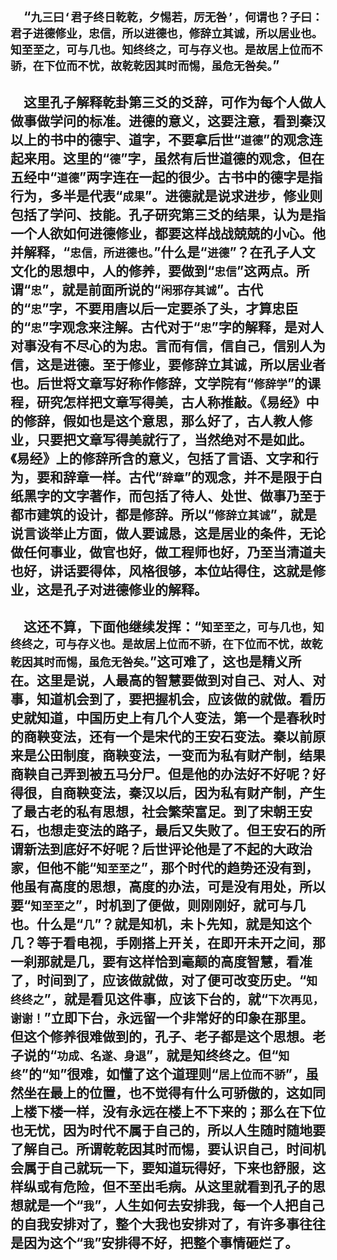 &emsp;“``九三曰‘君子终日乾乾，夕惕若，厉无咎’，何谓也？子曰：君子进德修业，忠信，所以进德也，修辞立其诚，所以居业也。知至至之，可与几也。知终终之，可与存义也。是故居上位而不骄，在下位而不忧，故乾乾因其时而惕，虽危无咎矣。``”
---
&emsp;这里孔子解释乾卦第三爻的爻辞，可作为每个人做人做事做学问的标准。进德的意义，这要注意，看到秦汉以上的书中的德宇、道字，不要拿后世“``道德``”的观念连起来用。这里的“``德``”字，虽然有后世道德的观念，但在五经中“``道德``”两字连在一起的很少。古书中的德字是指行为，多半是代表“``成果``”。进德就是说求进步，修业则包括了学问、技能。孔子研究第三爻的结果，认为是指一个人欲如何进德修业，都要这样战战兢兢的小心。他并解释，“``忠信，所进德也。``”什么是“``进德``”？在孔子人文文化的思想中，人的修养，要做到“``忠信``”这两点。所谓“``忠``”，就是前面所说的“``闲邪存其诚``”。古代的“``忠``”字，不要用唐以后一定要杀了头，才算忠臣的“``忠``”字观念来注解。古代对于“``忠``”字的解释，是对人对事没有不尽心的为忠。言而有信，信自己，信别人为信，这是进德。至于修业，要修辞立其诚，所以居业者也。后世将文章写好称作修辞，文学院有“``修辞学``”的课程，研究怎样把文章写得美，古人称推敲。《易经》中的修辞，假如也是这个意思，那么好了，古人教人修业，只要把文章写得美就行了，当然绝对不是如此。《易经》上的修辞所含的意义，包括了言语、文字和行为，要和辞章一样。古代“``辞章``”的观念，并不是限于白纸黑字的文字著作，而包括了待人、处世、做事乃至于都市建筑的设计，都是修辞。所以“``修辞立其诚``”，就是说言谈举止方面，做人要诚恳，这是居业的条件，无论做任何事业，做官也好，做工程师也好，乃至当清道夫也好，讲话要得体，风格很够，本位站得住，这就是修业，这是孔子对进德修业的解释。
---
&emsp;这还不算，下面他继续发挥：“``知至至之，可与几也，知终终之，可与存义也。是故居上位而不骄，在下位而不忧，故乾乾因其时而惕，虽危无咎矣。``”这可难了，这也是精义所在。这里是说，人最高的智慧要做到对自己、对人、对事，知道机会到了，要把握机会，应该做的就做。看历史就知道，中国历史上有几个人变法，第一个是春秋时的商鞅变法，还有一个是宋代的王安石变法。秦以前原来是公田制度，商鞅变法，一变而为私有财产制，结果商鞅自己弄到被五马分尸。但是他的办法好不好呢？好得很，自商鞅变法，秦汉以后，因为私有财产制，产生了最古老的私有思想，社会繁荣富足。到了宋朝王安石，也想走变法的路子，最后又失败了。但王安石的所谓新法到底好不好呢？后世评论他是了不起的大政治家，但他不能“``知至至之``”，那个时代的趋势还没有到，他虽有高度的思想，高度的办法，可是没有用处，所以要“``知至至之``”，时机到了便做，则刚刚好，就可与几也。什么是“``几``”？就是知机，未卜先知，就是知这个几？等于看电视，手刚搭上开关，在即开未开之间，那一刹那就是几，要有这样恰到毫颠的高度智慧，看准了，时间到了，应该做就做，对了便可改变历史。“``知终终之``”，就是看见这件事，应该下台的，就“``下次再见，谢谢！``”立即下台，永远留一个非常好的印象在那里。但这个修养很难做到的，孔子、老子都是这个思想。老子说的“``功成、名遂、身退``”，就是知终终之。但“``知终``”的“``知``”很难，如懂了这个道理则“``居上位而不骄``”，虽然坐在最上的位置，也不觉得有什么可骄傲的，这如同上楼下楼一样，没有永远在楼上不下来的；那么在下位也无忧，因为时代不属于自己的，所以人生随时随地要了解自己。所谓乾乾因其时而惕，要认识自己，时间机会属于自己就玩一下，要知道玩得好，下来也舒服，这样纵或有危险，但不至出毛病。从这里就看到孔子的思想就是一个“``我``”，人生如何去安排我，每一个人把自己的自我安排对了，整个大我也安排对了，有许多事往往是因为这个“``我``”安排得不好，把整个事情砸烂了。
---
